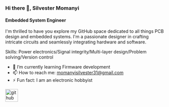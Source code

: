 ### Hi there 👋, Silvester Momanyi
#### Embedded System Engineer
I'm thrilled to have you explore my GitHub space dedicated to all things PCB design and embedded systems. I'm a passionate designer in crafting intricate circuits and seamlessly integrating hardware and software.

Skills: Power electronics/Signal integrity/Multi-layer design/Problem solving/Version control

- 🌱 I’m currently learning Firmware development 
- 📫 How to reach me: momanyisilvester31@gmail.com 
- ⚡ Fun fact: I am an electronic hobbyist 


[<img src='https://cdn.jsdelivr.net/npm/simple-icons@3.0.1/icons/github.svg' alt='github' height='40'>](https://github.com/Silve-ster)
